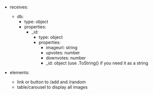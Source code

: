 * receives:
    * db:
      * type: object
      * properties:
         * _id:
            * type: object
            * properties:
               * imageurl: string
               * upvotes: number
               * downvotes: number
               * _id: object  (use .ToString() if you need it as a string

* elements: 
    * link or button to /add and /random
    * table/carousel to display all images
